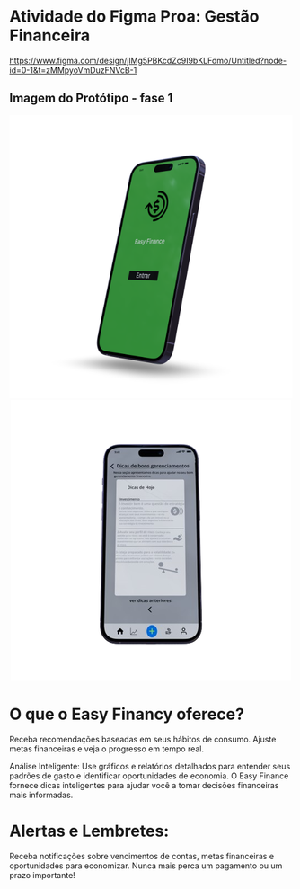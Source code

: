 # Atividade do Figma Proa: Gestão Financeira
https://www.figma.com/design/jlMg5PBKcdZc9I9bKLFdmo/Untitled?node-id=0-1&t=zMMpyoVmDuzFNVcB-1

## Imagem do  Protótipo - fase 1
<p align="center"> 
  <img src="截图test.png" />
  <img src= "截图test2emovebgpreview.png" />
    </p>
    
 # O que o Easy Financy oferece?    
   <p> Receba recomendações baseadas em seus hábitos de consumo. Ajuste metas financeiras e veja o progresso em tempo real.

 Análise Inteligente: Use gráficos e relatórios detalhados para entender seus padrões de gasto e identificar oportunidades de economia. O Easy Finance fornece dicas inteligentes para ajudar você a tomar decisões financeiras mais informadas.</p>
 # Alertas e Lembretes: 
 <p> Receba notificações sobre vencimentos de contas, metas financeiras e oportunidades para economizar. Nunca mais perca um pagamento ou um prazo importante!
</p>



